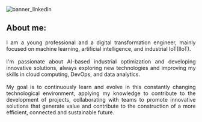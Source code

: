 ![banner_linkedin](https://github.com/user-attachments/assets/1b20c3c1-d6a8-4e14-932e-d675adb91f1b)

## About me:
<div align="justify">
  I am a young professional and a digital transformation engineer, mainly focused on machine learning, artificial intelligence, and industrial IoT(IIoT).
  <br><br>
  I'm passionate about AI-based industrial optimization and developing innovative solutions, always exploring new technologies and improving my skills in cloud computing, DevOps, and data analytics.
  <br><br>
  My goal is to continuously learn and evolve in this constantly changing technological environment, applying my knowledge to contribute to the development of projects, collaborating with teams to promote innovative solutions that generate value and contribute to the         construction of a more efficient, connected and sustainable future.
</div>

<!--
**Jon-mtz-alc/Jon-mtz-alc** is a ✨ _special_ ✨ repository because its `README.md` (this file) appears on your GitHub profile.

Here are some ideas to get you started:

- 🔭 I’m currently working on ...
- 🌱 I’m currently learning ...
- 👯 I’m looking to collaborate on ...
- 🤔 I’m looking for help with ...
- 💬 Ask me about ...
- 📫 How to reach me: ...
- 😄 Pronouns: ...
- ⚡ Fun fact: ...
-->
